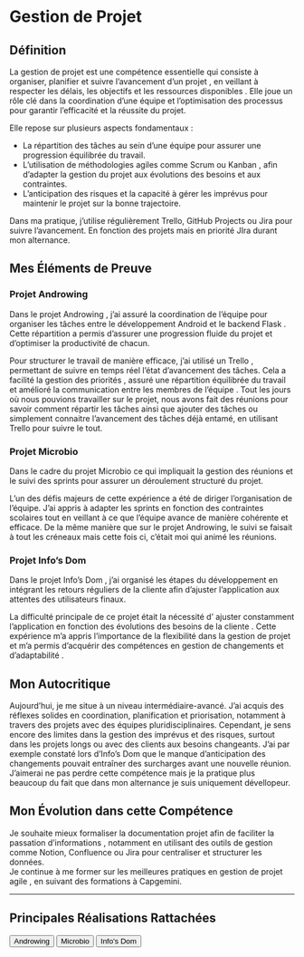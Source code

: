# Gestion de Projet

## Définition

La  gestion de projet  est une compétence essentielle qui consiste à  organiser, planifier et suivre l’avancement d’un projet , en veillant à respecter les  délais, les objectifs et les ressources disponibles . Elle joue un rôle clé dans la coordination d’une équipe et l’optimisation des processus pour garantir  l’efficacité et la réussite  du projet.  

Elle repose sur plusieurs aspects fondamentaux :  
-  La répartition des tâches  au sein d’une équipe pour assurer une progression équilibrée du travail.  
-  L’utilisation de méthodologies agiles  comme  Scrum  ou  Kanban , afin d’adapter la gestion du projet aux évolutions des besoins et aux contraintes.  
-  L’anticipation des risques  et la capacité à gérer les imprévus pour maintenir le projet sur la bonne trajectoire.

Dans ma pratique, j’utilise régulièrement Trello, GitHub Projects ou Jira pour suivre l’avancement. En fonction des projets mais en priorité JIra durant mon alternance.


## Mes Éléments de Preuve

### Projet Androwing  

Dans le projet  Androwing , j’ai assuré la  coordination de l’équipe  pour organiser les tâches entre le  développement Android  et le  backend Flask . Cette répartition a permis d’assurer une progression fluide du projet et d’optimiser la productivité de chacun.

Pour structurer le travail de manière efficace, j’ai utilisé un  Trello , permettant de suivre en temps réel l’état d’avancement des tâches. Cela a facilité la  gestion des priorités , assuré une  répartition équilibrée du travail  et amélioré la  communication entre les membres de l’équipe .
Tout les jours où nous pouvions travailler sur le projet, nous avons fait des réunions pour savoir comment répartir les tâches ainsi que ajouter des tâches ou simplement connaitre l’avancement des tâches déjà entamé, en utilisant Trello pour suivre le tout.


### Projet Microbio  

Dans le cadre du projet  Microbio  ce qui impliquait la  gestion des réunions  et le  suivi des sprints  pour assurer un déroulement structuré du projet.

L’un des défis majeurs de cette expérience a été de diriger l’organisation de l’équipe. J’ai appris à  adapter les sprints  en fonction des contraintes scolaires tout en veillant à ce que l’équipe avance de manière cohérente et efficace. De la même manière que sur le projet Androwing, le suivi se faisait à tout les créneaux mais cette fois ci, c’était moi qui animé les réunions.


### Projet Info’s Dom  

Dans le projet  Info’s Dom , j’ai organisé les  étapes du développement  en intégrant  les retours réguliers de la cliente  afin d’ajuster l’application aux attentes des utilisateurs finaux.

La  difficulté principale  de ce projet était la nécessité d’ ajuster constamment l’application  en fonction des  évolutions des besoins de la cliente . Cette expérience m’a appris  l’importance de la flexibilité  dans la gestion de projet et m’a permis d’acquérir des compétences en  gestion de changements et d’adaptabilité .


## Mon Autocritique

Aujourd’hui, je me situe à un niveau intermédiaire-avancé. J’ai acquis des réflexes solides en coordination, planification et priorisation, notamment à travers des projets avec des équipes pluridisciplinaires. Cependant, je sens encore des limites dans la gestion des imprévus et des risques, surtout dans les projets longs ou avec des clients aux besoins changeants. J’ai par exemple constaté lors d’Info’s Dom que le manque d’anticipation des changements pouvait entraîner des surcharges avant une nouvelle réunion. J’aimerai ne pas perdre cette compétence mais je la pratique plus beaucoup du fait que dans mon alternance je suis uniquement dévellopeur.


## Mon Évolution dans cette Compétence

Je souhaite  mieux formaliser la documentation projet  afin de  faciliter la passation d’informations , notamment en utilisant des outils de gestion comme  Notion, Confluence ou Jira  pour centraliser et structurer les données.  
Je continue à me former sur les  meilleures pratiques en gestion de projet agile , en suivant des formations à Capgemini.


---

## Principales Réalisations Rattachées

<script>
  import { Button } from 'flowbite-svelte';
</script>

<Button pill href="/projects/androwing" color="alternative">Androwing</Button>
<Button pill href="/projects/microbio" color="alternative">Microbio</Button>
<Button pill href="/projects/infos-dom" color="alternative">Info's Dom</Button>

